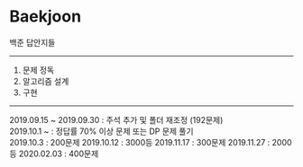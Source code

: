 # Baekjoon
백준 답안지들

---
1. 문제 정독
2. 알고리즘 설계
3. 구현

---

2019.09.15 ~ 2019.09.30 : 주석 추가 및 폴더 재조정 (192문제)  
2019.10.1 ~ : 정답률 70% 이상 문제 또는 DP 문제 풀기  
2019.10.3 : 200문제 
2019.10.12 : 3000등 
2019.11.17 : 300문제 
2019.11.27 : 2000등 
2020.02.03 : 400문제 
